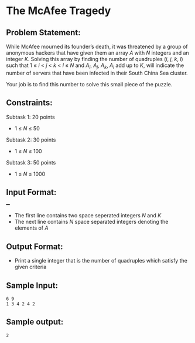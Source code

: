 # The McAfee Tragedy

## Problem Statement: <br>
While McAfee mourned its founder’s death, it was threatened by a group of anonymous hackers that have given them an array _A_ with _N_ integers and an integer _K_. Solving this array by finding the number of quadruples (_i_, _j_, _k_, _l_) such that 1 &le; _i_ < _j_ < _k_ < _l_ &le; _N_ and _A<sub>i</sub>_, _A<sub>j</sub>_, _A<sub>k</sub>_, _A<sub>l</sub>_ add up to _K_, will indicate the number of servers that have been infected in their South China Sea cluster.

Your job is to find this number to solve this small piece of the puzzle.

## Constraints: <br>
Subtask 1: 20 points
 - 1 &le; _N_ &le; 50

Subtask 2: 30 points
 - 1 &le; _N_ &le; 100

Subtask 3: 50 points
 - 1 &le; _N_ &le; 1000

## Input Format: <br>_
 - The first line contains two space seperated integers _N_ and _K_
 - The next line contains _N_ space separated integers denoting the elements of _A_

## Output Format: <br>
 - Print a single integer that is the number of quadruples which satisfy the given criteria

## Sample Input: <br>
```
6 9
1 3 4 2 4 2
```

## Sample output: <br>
```
2
```
